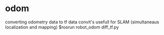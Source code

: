 # odom
converting odometry data to tf data
convit's usefull for SLAM (simultaneaus localization and mapping) 
$rosrun robot_odom diff_tf.py
